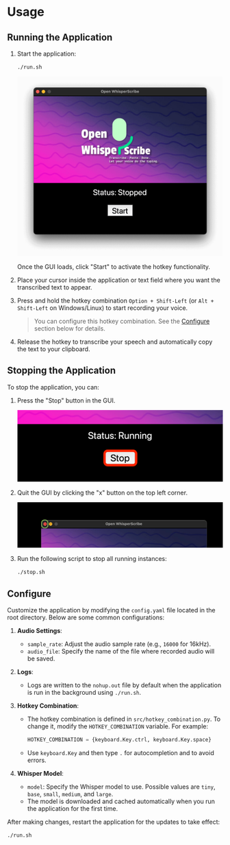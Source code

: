 # Usage

## Running the Application

1. Start the application:

   ```bash
   ./run.sh
   ```

   ![GUI](../assets/sc_1.png)

   Once the GUI loads, click "Start" to activate the hotkey functionality.

2. Place your cursor inside the application or text field where you want the transcribed text to appear.

3. Press and hold the hotkey combination `Option + Shift-Left` (or `Alt + Shift-Left` on Windows/Linux) to start recording your voice.

   > You can configure this hotkey combination. See the [Configure](#configure) section below for details.

4. Release the hotkey to transcribe your speech and automatically copy the text to your clipboard.

## Stopping the Application

To stop the application, you can:

1. Press the "Stop" button in the GUI.

   ![GUI quit from stop button](../assets/sc_6.png)

2. Quit the GUI by clicking the "x" button on the top left corner.

   ![GUI quit from x](../assets/sc_7.png)

3. Run the following script to stop all running instances:

   ```bash
   ./stop.sh
   ```

## Configure

Customize the application by modifying the `config.yaml` file located in the root directory. Below are some common configurations:

1. **Audio Settings**:

   - `sample_rate`: Adjust the audio sample rate (e.g., `16000` for 16kHz).
   - `audio_file`: Specify the name of the file where recorded audio will be saved.

2. **Logs**:

   - Logs are written to the `nohup.out` file by default when the application is run in the background using `./run.sh`.

3. **Hotkey Combination**:

   - The hotkey combination is defined in `src/hotkey_combination.py`. To change it, modify the `HOTKEY_COMBINATION` variable. For example:

     ```python
     HOTKEY_COMBINATION = {keyboard.Key.ctrl, keyboard.Key.space}
     ```

   - Use `keyboard.Key` and then type `.` for autocompletion and to avoid errors.

4. **Whisper Model**:

   - `model`: Specify the Whisper model to use. Possible values are `tiny`, `base`, `small`, `medium`, and `large`.
   - The model is downloaded and cached automatically when you run the application for the first time.

After making changes, restart the application for the updates to take effect:

```bash
./run.sh
```
